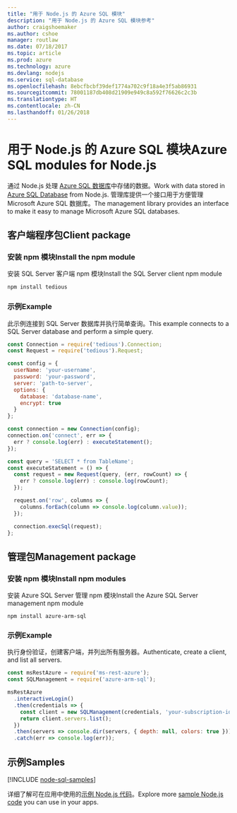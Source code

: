 ```yaml
---
title: "用于 Node.js 的 Azure SQL 模块"
description: "用于 Node.js 的 Azure SQL 模块参考"
author: craigshoemaker
ms.author: cshoe
manager: routlaw
ms.date: 07/18/2017
ms.topic: article
ms.prod: azure
ms.technology: azure
ms.devlang: nodejs
ms.service: sql-database
ms.openlocfilehash: 8ebcfbcbf39def1774a702c9f18a4e3f5ab86931
ms.sourcegitcommit: 78001187db408d21909e949c8a592f76626c2c3b
ms.translationtype: HT
ms.contentlocale: zh-CN
ms.lasthandoff: 01/26/2018
---
```

# <a name="azure-sql-modules-for-nodejs"></a><span data-ttu-id="81627-103">用于 Node.js 的 Azure SQL 模块</span><span class="sxs-lookup"><span data-stu-id="81627-103">Azure SQL modules for Node.js</span></span>

<span data-ttu-id="81627-104">通过 Node.js 处理 [Azure SQL 数据库](https://docs.microsoft.com/azure/sql-database/sql-database-technical-overview)中存储的数据。</span><span class="sxs-lookup"><span data-stu-id="81627-104">Work with data stored in [Azure SQL Database](https://docs.microsoft.com/azure/sql-database/sql-database-technical-overview) from Node.js.</span></span>
<span data-ttu-id="81627-105">管理库提供一个接口用于方便管理 Microsoft Azure SQL 数据库。</span><span class="sxs-lookup"><span data-stu-id="81627-105">The management library provides an interface to make it easy to manage Microsoft Azure SQL databases.</span></span>

## <a name="client-package"></a><span data-ttu-id="81627-106">客户端程序包</span><span class="sxs-lookup"><span data-stu-id="81627-106">Client package</span></span>

### <a name="install-the-npm-module"></a><span data-ttu-id="81627-107">安装 npm 模块</span><span class="sxs-lookup"><span data-stu-id="81627-107">Install the npm module</span></span>

<span data-ttu-id="81627-108">安装 SQL Server 客户端 npm 模块</span><span class="sxs-lookup"><span data-stu-id="81627-108">Install the SQL Server client npm module</span></span>

```bash
npm install tedious
```

### <a name="example"></a><span data-ttu-id="81627-109">示例</span><span class="sxs-lookup"><span data-stu-id="81627-109">Example</span></span>

<span data-ttu-id="81627-110">此示例连接到 SQL Server 数据库并执行简单查询。</span><span class="sxs-lookup"><span data-stu-id="81627-110">This example connects to a SQL Server database and perform a simple query.</span></span>

```javascript
const Connection = require('tedious').Connection;
const Request = require('tedious').Request;

const config = {
  userName: 'your-username',
  password: 'your-password',
  server: 'path-to-server',
  options: {
    database: 'database-name',
    encrypt: true
  }
};

const connection = new Connection(config);
connection.on('connect', err => {
  err ? console.log(err) : executeStatement();
});

const query = 'SELECT * from TableName';
const executeStatement = () => {
  const request = new Request(query, (err, rowCount) => {
    err ? console.log(err) : console.log(rowCount);
  });

  request.on('row', columns => {
    columns.forEach(column => console.log(column.value));
  });

  connection.execSql(request);
};
```

## <a name="management-package"></a><span data-ttu-id="81627-111">管理包</span><span class="sxs-lookup"><span data-stu-id="81627-111">Management package</span></span>

### <a name="install-npm-modules"></a><span data-ttu-id="81627-112">安装 npm 模块</span><span class="sxs-lookup"><span data-stu-id="81627-112">Install npm modules</span></span>

<span data-ttu-id="81627-113">安装 Azure SQL Server 管理 npm 模块</span><span class="sxs-lookup"><span data-stu-id="81627-113">Install the Azure SQL Server management npm module</span></span>

```
npm install azure-arm-sql
```   

### <a name="example"></a><span data-ttu-id="81627-114">示例</span><span class="sxs-lookup"><span data-stu-id="81627-114">Example</span></span>

<span data-ttu-id="81627-115">执行身份验证，创建客户端，并列出所有服务器。</span><span class="sxs-lookup"><span data-stu-id="81627-115">Authenticate, create a client, and list all servers.</span></span>

```javascript
const msRestAzure = require('ms-rest-azure');
const SQLManagement = require('azure-arm-sql');

msRestAzure
  .interactiveLogin()
  .then(credentials => {
    const client = new SQLManagement(credentials, 'your-subscription-id');
    return client.servers.list();
  })
  .then(servers => console.dir(servers, { depth: null, colors: true }))
  .catch(err => console.log(err));
```

## <a name="samples"></a><span data-ttu-id="81627-116">示例</span><span class="sxs-lookup"><span data-stu-id="81627-116">Samples</span></span>

[!INCLUDE [node-sql-samples](../docs-ref-conceptual/includes/sql-samples.md)]

<span data-ttu-id="81627-117">详细了解可在应用中使用的[示例 Node.js 代码](https://azure.microsoft.com/resources/samples/?platform=nodejs)。</span><span class="sxs-lookup"><span data-stu-id="81627-117">Explore more [sample Node.js code](https://azure.microsoft.com/resources/samples/?platform=nodejs) you can use in your apps.</span></span>
